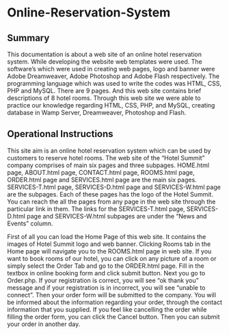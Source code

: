 # Online-Reservation-System

## Summary
This documentation is about a web site of an online hotel reservation system. While developing the website web templates were used. The software’s which were used in creating web pages, logo and banner were Adobe Dreamweaver, Adobe Photoshop and Adobe Flash respectively. The programming language which was used to write the codes was HTML, CSS, PHP and MySQL. There are 9 pages. And this web site contains brief descriptions of 8 hotel rooms. Through this web site we were able to practice our knowledge regarding HTML, CSS, PHP, and MySQL, creating database in Wamp Server, Dreamweaver, Photoshop and Flash.

## Operational Instructions
This site aim is an online hotel reservation system which can be used by customers to reserve hotel rooms. The web site of the “Hotel Summit” company comprises of main six pages and three subpages. HOME.html page, ABOUT.html page, CONTACT.html page, ROOMS.html page, ORDER.html page and SERVICES.html page are the main six pages. SERVICES-T.html page, SERVICES-D.html page and SERVICES-W.html page are the subpages. Each of these pages has the logo of the Hotel Summit. You can reach the all the pages from any page in the web site through the particular link in them. The links for the SERVICES-T.html page, SERVICES-D.html page and SERVICES-W.html subpages are under the “News and Events” column.

First of all you can load the Home Page of this web site. It contains the images of Hotel Summit logo and web banner. Clicking Rooms tab in the Home page will navigate you to the ROOMS.html page in web site. If you want to book rooms of our hotel, you can click on any picture of a room or simply select the Order Tab and go to the ORDER.html page. Fill in the textbox in online booking form and click submit button. Next you go to Order.php. If your registration is correct, you will see “ok thank you” message and if your registration is in incorrect, you will see “unable to connect”. Then your order form will be submitted to the company. You will be informed about the information regarding your order, through the contact information that you supplied. If you feel like cancelling the order while filling the order form, you can click the Cancel button. Then you can submit your order in another day.


